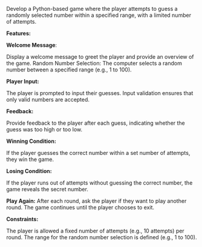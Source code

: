 
Develop a Python-based game where the player attempts to guess a randomly selected number within a specified range, with a limited number of attempts.

****Features:****

**Welcome Message**:

Display a welcome message to greet the player and provide an overview of the game.
Random Number Selection:
The computer selects a random number between a specified range (e.g., 1 to 100).


**Player Input:**

The player is prompted to input their guesses.
Input validation ensures that only valid numbers are accepted.

**Feedback:**

Provide feedback to the player after each guess, indicating whether the guess was too high or too low.

**Winning Condition:**

If the player guesses the correct number within a set number of attempts, they win the game.

**Losing Condition:**

If the player runs out of attempts without guessing the correct number, the game reveals the secret number.

**Play Again:**
After each round, ask the player if they want to play another round.
The game continues until the player chooses to exit.

**Constraints:**

The player is allowed a fixed number of attempts (e.g., 10 attempts) per round.
The range for the random number selection is defined (e.g., 1 to 100).
